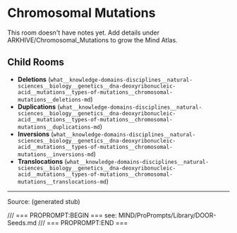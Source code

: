 # Chromosomal Mutations

This room doesn't have notes yet. Add details under ARKHIVE/Chromosomal_Mutations to grow the Mind Atlas.

## Child Rooms
- **Deletions** (`what__knowledge-domains-disciplines__natural-sciences__biology__genetics__dna-deoxyribonucleic-acid__mutations__types-of-mutations__chromosomal-mutations__deletions-md`)
- **Duplications** (`what__knowledge-domains-disciplines__natural-sciences__biology__genetics__dna-deoxyribonucleic-acid__mutations__types-of-mutations__chromosomal-mutations__duplications-md`)
- **Inversions** (`what__knowledge-domains-disciplines__natural-sciences__biology__genetics__dna-deoxyribonucleic-acid__mutations__types-of-mutations__chromosomal-mutations__inversions-md`)
- **Translocations** (`what__knowledge-domains-disciplines__natural-sciences__biology__genetics__dna-deoxyribonucleic-acid__mutations__types-of-mutations__chromosomal-mutations__translocations-md`)

---
Source: (generated stub)

/// === PROPROMPT:BEGIN ===
see: MIND/ProPrompts/Library/DOOR-Seeds.md
/// === PROPROMPT:END ===
